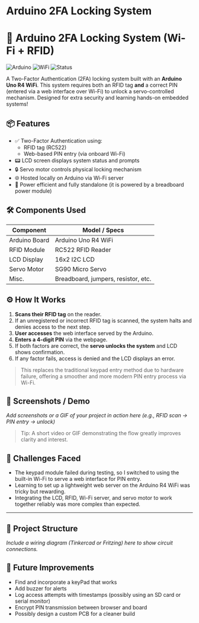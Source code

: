 # Arduino 2FA Locking System
# 🔐 Arduino 2FA Locking System (Wi-Fi + RFID)
![Arduino](https://img.shields.io/badge/Made%20with-Arduino-blue)
![WiFi](https://img.shields.io/badge/Connectivity-WiFi-lightblue)
![Status](https://img.shields.io/badge/Status-Working-brightgreen)


A Two-Factor Authentication (2FA) locking system built with an **Arduino Uno R4 WiFi**. This system requires both an RFID tag **and** a correct PIN (entered via a web interface over Wi-Fi) to unlock a servo-controlled mechanism. Designed for extra security and learning hands-on embedded systems!

## 📦 Features

- ✅ Two-Factor Authentication using:
  - RFID tag (RC522)
  - Web-based PIN entry (via onboard Wi-Fi)
- 📟 LCD screen displays system status and prompts
- 🔒 Servo motor controls physical locking mechanism
- 🌐 Hosted locally on Arduino via Wi-Fi server
- 🔌 Power efficient and fully standalone (it is powered by a breadboard power module)

## 🛠️ Components Used

| Component           | Model / Specs         |
|---------------------|------------------------|
| Arduino Board       | Arduino Uno R4 WiFi   |
| RFID Module         | RC522 RFID Reader     |
| LCD Display         | 16x2 I2C LCD          |
| Servo Motor         | SG90 Micro Servo      |
| Misc.               | Breadboard, jumpers, resistor, etc. |

## ⚙️ How It Works
1. **Scans their RFID tag** on the reader.
2. If an unregistered or incorrect RFID tag is scanned, the system halts and denies access to the next step.
3. **User accesses** the web interface served by the Arduino.
4. **Enters a 4-digit PIN** via the webpage.
5. If both factors are correct, the **servo unlocks the system** and LCD shows confirmation.
6. If any factor fails, access is denied and the LCD displays an error.

> This replaces the traditional keypad entry method due to hardware failure, offering a smoother and more modern PIN entry process via Wi-Fi.

## 📸 Screenshots / Demo

*Add screenshots or a GIF of your project in action here (e.g., RFID scan → PIN entry → unlock)*

> Tip: A short video or GIF demonstrating the flow greatly improves clarity and interest.

## 🧠 Challenges Faced

- The keypad module failed during testing, so I switched to using the built-in Wi-Fi to serve a web interface for PIN entry.
- Learning to set up a lightweight web server on the Arduino R4 WiFi was tricky but rewarding.
- Integrating the LCD, RFID, Wi-Fi server, and servo motor to work together reliably was more complex than expected.

---

## 📁 Project Structure

*Include a wiring diagram (Tinkercad or Fritzing) here to show circuit connections.*


## 🚀 Future Improvements

- Find and incorporate a keyPad that works
- Add buzzer for alerts
- Log access attempts with timestamps (possibly using an SD card or serial monitor)
- Encrypt PIN transmission between browser and board
- Possibly design a custom PCB for a cleaner build








